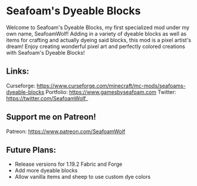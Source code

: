 # Seafoam's Dyeable Blocks

Welcome to Seafoam's Dyeable Blocks, my first specialized mod under my own name, SeafoamWolf!
Adding in a variety of dyeable blocks as well as items for crafting and actually dyeing said blocks, this mod is a pixel artist's dream!
Enjoy creating wonderful pixel art and perfectly colored creations with Seafoam's Dyeable Blocks!

## Links:
Curseforge: https://www.curseforge.com/minecraft/mc-mods/seafoams-dyeable-blocks
Portfolio: https://www.gamesbyseafoam.com
Twitter: https://twitter.com/SeafoamWolf_

## Support me on Patreon!
Patreon: https://www.patreon.com/SeafoamWolf


## Future Plans:
- Release versions for 1.19.2 Fabric and Forge
- Add more dyeable blocks
- Allow vanilla items and sheep to use custom dye colors
